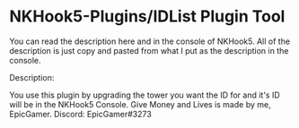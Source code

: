 # NKHook5-Plugins/IDList Plugin Tool

You can read the description here and in the console of NKHook5. All of the 
description is just copy and pasted from what I put as the description in the console.

Description:

You use this plugin by upgrading the tower you want
the ID for and it's ID will be in the NKHook5 Console.
Give Money and Lives is made by me, EpicGamer. Discord: EpicGamer#3273